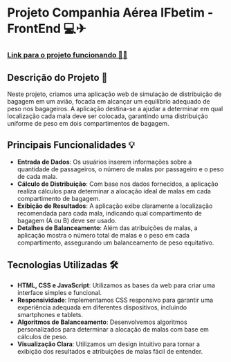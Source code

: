 # Projeto Companhia Aérea IFbetim - FrontEnd 💻✈

### [Link para o projeto funcionando 🔗🌐](https://julio7745.github.io/CompanhiaAereaIFbetim-FrontEnd/)

## Descrição do Projeto 📝

Neste projeto, criamos uma aplicação web de simulação de distribuição de bagagem em um avião, focada em alcançar um equilíbrio adequado de peso nos bagageiros. A aplicação destina-se a ajudar a determinar em qual localização cada mala deve ser colocada, garantindo uma distribuição uniforme de peso em dois compartimentos de bagagem.

## Principais Funcionalidades 💡
- **Entrada de Dados**: Os usuários inserem informações sobre a quantidade de passageiros, o número de malas por passageiro e o peso de cada mala.
- **Cálculo de Distribuição**: Com base nos dados fornecidos, a aplicação realiza cálculos para determinar a alocação ideal de malas em cada compartimento de bagagem.
- **Exibição de Resultados**: A aplicação exibe claramente a localização recomendada para cada mala, indicando qual compartimento de bagagem (A ou B) deve ser usado.
- **Detalhes de Balanceamento**: Além das atribuições de malas, a aplicação mostra o número total de malas e o peso em cada compartimento, assegurando um balanceamento de peso equitativo.

## Tecnologias Utilizadas 🛠️

- **HTML, CSS e JavaScript**: Utilizamos as bases da web para criar uma interface simples e funcional.
- **Responsividade**: Implementamos CSS responsivo para garantir uma experiência adequada em diferentes dispositivos, incluindo smartphones e tablets.
- **Algoritmos de Balanceamento**: Desenvolvemos algoritmos personalizados para determinar a alocação de malas com base em cálculos de peso.
- **Visualização Clara**: Utilizamos um design intuitivo para tornar a exibição dos resultados e atribuições de malas fácil de entender.
